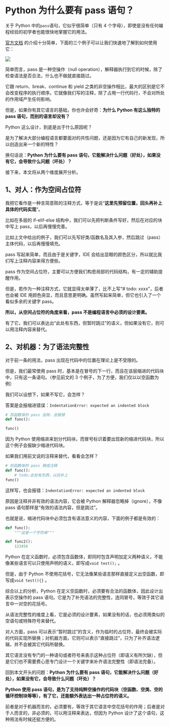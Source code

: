 # Python 为什么要有 pass 语句？

关于 Python 中的`pass`语句，它似乎很简单（只有 4 个字母），即使是没有任何编程经验的初学者也能很快地掌握它的用法。

[官方文档](https://docs.python.org/3/tutorial/controlflow.html#pass-statements) 的介绍十分简单，下面的三个例子可以让我们快速地了解到如何使用它：

![](https://img.pythoncat.top/68b02e3bgy1gh2f7sovw9j20y80g60u7.jpg)

简单而言，pass 是一种空操作（null operation），解释器执行到它的时候，除了检查语法是否合法，什么也不做就直接跳过。

它跟 return、break、continue 和 yield 之类的非空操作相比，最大的区别是它不会改变程序的执行顺序。它就像我们写的注释，除了占用一行代码行，不会对所处的作用域产生任何影响。

但是，如果你有其它语言的基础，你也许会好奇：**为什么 Python 有这么独特的 pass 语句，而别的语言却没有？** 

Python 这么设计，到底是出于什么原因呢？

是为了解决大部分编程语言都要面对的共性问题，还是因为它有自己的新发现，所以创造出来一个新的特性？

换句话说：**Python 为什么要有 pass 语句，它能解决什么问题（好处），如果没有它，会导致什么问题（坏处）？** 

接下来，本文将从两个维度展开分析。

## 1、对人：作为空间占位符

我把它看作是一种言简意赅的注释方式，等于是说“**这里先预留位置，回头再补上具体的代码实现**”。

比如在多层的 if-elif-else 结构中，我们可以先把判断条件写好，然后在对应的块中写上 pass，以后再慢慢完善。

比如上文中给出的例子，我们可以先写好类/函数名及其入参，然后跳过（pass）主体代码，以后再慢慢填充。

pass 写起来简单，而且由于是关键字，IDE 会给出显眼的颜色区分，所以就比我们写上注释内容来得方便些。

pass 作为空间占位符，主要可以方便我们构思局部的代码结构，有一定的辅助提醒作用。

但是，若作为一种注释方式，它就显得太单薄了，比不上写“# todo: xxxx”，后者也会被 IDE 用颜色突显，而且意思更明确。虽然写起来简单，但它也引入了一个看似多余的关键字 pass。

**所以，从空间占位符的角度来看，pass 不是编程语言中必须的设计要素。** 

有了它，我们可以表达出“此处有东西，但暂时跳过”的语义，但如果没有它，则可以用注释内容来替代。

## 2、对机器：为了语法完整性

对于前一条的用法，pass 出现在代码中的位置在理论上是不受限的。

但是，我们最常使用 pass 时，基本是在冒号的下一行，而且在该层缩进的代码块中，只有这一条语句。（参见前文的 3 个例子，为了方便，我们仅以以空函数为例）

我们可以设想下，如果不写它，会怎样？

答案是会报缩进错误：`IndentationError: expected an indented block`

```python
# 将函数体的 pass 去除，会报错
def func():

func()
```

因为 Python 使用缩进来划分代码块，而冒号标识着要出现新的缩进代码块，所以这个例子会报缺少缩进代码块。

如果我们用前文说的注释来替代，看看会怎样？

```python
# 将函数体的 pass 换成注释
def func():
    # todo:此处有东西，以后补上
func()
```

这样写，也会报错：`IndentationError: expected an indented block`

原因是注释并非有效的语法内容，它会被 Python 解释器忽略掉（ignore），不像 pass 语句那样是“有效的语法内容，但是跳过”。

也就是说，缩进代码块中必须包含有语法意义的内容，下面的例子都是有效的：

```python
def func():
    """这是一个字符串"""

def func2():
    123456
```

Python 在定义函数时，必须包含函数体，即同时包含声明加定义两种语义，不能像某些语言可以只使用声明的语义，即写成`void test();` 。

但是，由于 Python 不使用花括号，它无法像某些语言那样直接定义出空函数，即写成`void test(){}` 。

综合以上的分析，Python 在定义空函数时，必须要有合法的函数体，因此设计出表示空操作的 pass 语句。它是为了补充语法的完整性，连同冒号，等效于其它语言中一对空的花括号。

从语法完整性的维度上看，它是必须的设计要素，如果没有的话，也必须用类似的空语句或特殊符号来替代。

对人方面，pass 可以表示“暂时跳过”的含义，作为临时的占位符，最终会被实际的代码实现所替换；对机器方面，它则可以表示“直接跳过”，只为了补齐语法逻辑，并不会被其它代码所替换。

其它语言没有专门的一种语句或者符号来表示这种占位符（即语义有所欠缺），但是它们也不需要费心思专门设计一个关键字来补齐语法完整性（即语法完备）。

回到本文开头的问题：**Python 为什么要有 pass 语句，它能解决什么问题（好处），如果没有它，会导致什么问题（坏处）？**

**Python 使用 pass 语句，是为了支持纯粹空操作的代码块（空函数、空类、空的循环控制块等等），有了它，还能额外表达出一种占位符的语义。** 

前者是对于机器而言的，必须要有，等效于其它语言中空花括号的作用；后者是对于人而言的，非必须的，可以用注释来表达，但因为 Python 设计了这个语句，这种用法有时候还挺方便的。


